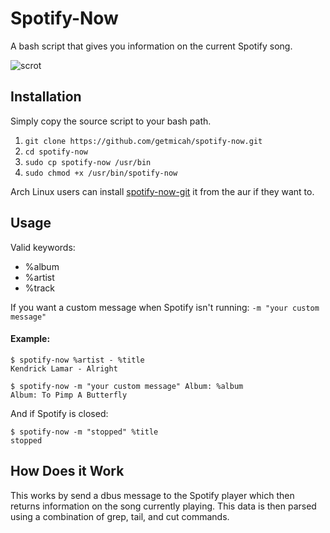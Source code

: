 # Spotify-Now

A bash script that gives you information on the current Spotify song.

![scrot](https://raw.githubusercontent.com/getmicah/spotify-now/master/scrot.png)


## Installation
Simply copy the source script to your bash path.

1. `git clone https://github.com/getmicah/spotify-now.git`
2. `cd spotify-now`
3. `sudo cp spotify-now /usr/bin`
4. `sudo chmod +x /usr/bin/spotify-now`

Arch Linux users can install [spotify-now-git](https://aur.archlinux.org/packages/spotify-now-git) it from the aur if they want to.


## Usage

Valid keywords:

* %album
* %artist
* %track

If you want a custom message when Spotify isn't running:
`-m "your custom message"`

#### Example:

```
$ spotify-now %artist - %title
Kendrick Lamar - Alright
```

```
$ spotify-now -m "your custom message" Album: %album
Album: To Pimp A Butterfly
```

And if Spotify is closed:

```
$ spotify-now -m "stopped" %title
stopped
```


## How Does it Work
This works by send a dbus message to the Spotify player which then returns information on the song currently playing. This data is then parsed using a combination of grep, tail, and cut commands.
